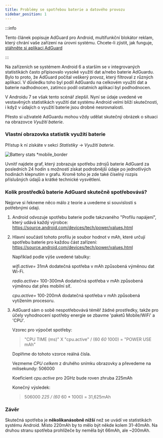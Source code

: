 ```yaml
---
title: Problémy se spotřebou baterie a datového provozu
sidebar_position: 1
---
```


:::info

Tento článek popisuje AdGuard pro Android, multifunkční blokátor reklam, který chrání vaše zařízení na úrovni systému. Chcete-li zjistit, jak funguje, [stáhněte si aplikaci AdGuard](https://agrd.io/download-kb-adblock)

:::

Na zařízeních se systémem Android 6 a starším se v integrovaných statistikách často připisovalo vysoké využití dat a/nebo baterie AdGuardu. Bylo to proto, že AdGuard počítal veškerý provoz, který filtroval z různých aplikací. V důsledku toho byl podíl AdGuardu na celkovém využití dat a baterie nadhodnocen, zatímco podíl ostatních aplikací byl podhodnocen.

V Androidu 7 se však tento scénář zlepšil. Nyní se údaje uvedené ve vestavěných statistikách využití dat systému Android velmi blíží skutečnosti, i když v údajích o využití baterie jsou drobné nesrovnalosti.

Přesto si uživatelé AdGuardu mohou vždy udělat skutečný obrázek o situaci na obrazovce *Využití baterie*.

### Vlastní obrazovka statistik využití baterie

Přístup k ní získáte v sekci *Statistiky* → *Využití baterie*.

![Battery stats *mobile_border](https://cdn.adtidy.org/content/articles/battery/1.png)

Uvnitř najdete graf, který zobrazuje spotřebu zdrojů baterie AdGuard za posledních 24 hodin s možností získat podrobnější údaje po jednotlivých hodinách klepnutím v grafu. Kromě toho je zde také číselný rozpis příslušných údajů a krátké technické vysvětlení.

### Kolik prostředků baterie AdGuard skutečně spotřebovává?

Nejprve si řekneme něco málo z teorie a uvedeme si souvislosti s potřebnými údaji.

1. Android odvozuje spotřebu baterie podle takzvaného "Profilu napájení", který udává každý výrobce: <https://source.android.com/devices/tech/power/values.html>

1. Hlavní součástí tohoto profilu je soubor hodnot v mAh, které určují spotřebu baterie pro každou část zařízení: <https://source.android.com/devices/tech/power/values.html>

    Například podle výše uvedené tabulky:

    *wifi.active=* 31mA dodatečná spotřeba v mAh způsobená výměnou dat Wi-Fi.

    *radio.active=* 100-300mA dodatečná spotřeba v mAh způsobená výměnou dat přes mobilní síť.

    *cpu.active=* 100-200mA dodatečná spotřeba v mAh způsobená vytížením procesoru.

1. AdGuard sám o sobě nespotřebovává téměř žádné prostředky, takže pro účely vyhodnocení spotřeby energie se zbavme 'paketů Mobile/WiFi' a 'CPU'.

    Vzorec pro výpočet spotřeby:

    > "CPU TIME (ms)" X "cpu.active" / (60 *60* 1000) = "POWER USE mAh"

    Doplňme do tohoto vzorce reálná čísla.

    Vezmeme *CPU celkem* z druhého snímku obrazovky a převedeme na milisekundy: 506000

    Koeficient *cpu.active* pro 2GHz bude roven zhruba 225mAh

    Konečný výsledek:

    > 506000 *225 / (60* 60 * 1000) = 31,625mAh

### Závěr

Skutečná spotřeba je **několikanásobně nižší** než se uvádí ve statistikách systému Android. Místo 220mAh by to mělo být někde kolem 31-40mAh. Na druhou stranu spotřeba prohlížeče by neměla být 66mAh, ale ~200mAh.
